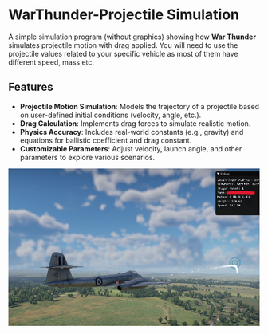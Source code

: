 # WarThunder-Projectile Simulation
A simple simulation program (without graphics) showing how **War Thunder** simulates projectile motion with drag applied. You will need to use the projectile values related to your specific vehicle as most of them have different speed, mass etc.

## Features
- **Projectile Motion Simulation**: Models the trajectory of a projectile based on user-defined initial conditions (velocity, angle, etc.).
- **Drag Calculation**: Implements drag forces to simulate realistic motion.
- **Physics Accuracy**: Includes real-world constants (e.g., gravity) and equations for ballistic coefficient and drag constant.
- **Customizable Parameters**: Adjust velocity, launch angle, and other parameters to explore various scenarios.

![Simulation Example](simulate.png "Simulation Output Example")
